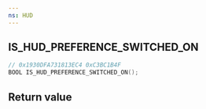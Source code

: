 ```yaml
---
ns: HUD
---
```

## IS_HUD_PREFERENCE_SWITCHED_ON

```c
// 0x1930DFA731813EC4 0xC3BC1B4F
BOOL IS_HUD_PREFERENCE_SWITCHED_ON();
```


## Return value
